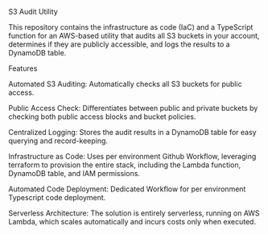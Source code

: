 S3 Audit Utility

This repository contains the infrastructure as code (IaC) and a TypeScript function for an AWS-based utility that audits all S3 buckets in your account, determines if they are publicly accessible, and logs the results to a DynamoDB table.


Features

Automated S3 Auditing: Automatically checks all S3 buckets for public access.

Public Access Check: Differentiates between public and private buckets by checking both public access blocks and bucket policies.

Centralized Logging: Stores the audit results in a DynamoDB table for easy querying and record-keeping.

Infrastructure as Code: Uses per environment Github Workflow, leveraging terraform to provision the entire stack, including the Lambda function, DynamoDB table, and IAM permissions.

Automated Code Deployment: Dedicated Workflow for per environment Typescript code deployment.

Serverless Architecture: The solution is entirely serverless, running on AWS Lambda, which scales automatically and incurs costs only when executed.